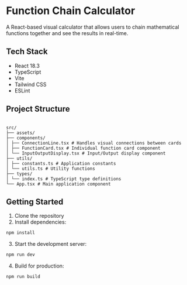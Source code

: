 # Function Chain Calculator

A React-based visual calculator that allows users to chain mathematical functions together and see the results in real-time.

## Tech Stack

- React 18.3
- TypeScript
- Vite
- Tailwind CSS
- ESLint

## Project Structure

```

src/
├── assets/
├── components/
│ ├── ConnectionLine.tsx # Handles visual connections between cards
│ ├── FunctionCard.tsx # Individual function card component
│ └── InputOutputDisplay.tsx # Input/Output display component
├── utils/
│ ├── constants.ts # Application constants
│ └── utils.ts # Utility functions
├── types/
│ └── index.ts # TypeScript type definitions
└── App.tsx # Main application component

```

## Getting Started

1. Clone the repository
2. Install dependencies:

```bash
npm install
```

3. Start the development server:

```bash
npm run dev
```

4. Build for production:

```bash
npm run build
```

```markdown
